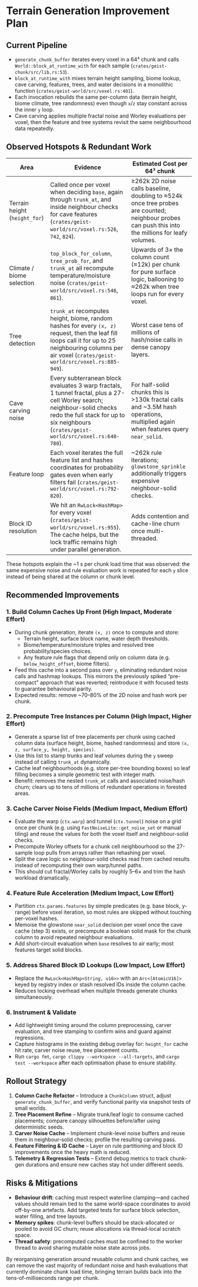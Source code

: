 # Terrain Generation Improvement Plan

## Current Pipeline
- `generate_chunk_buffer` iterates every voxel in a 64³ chunk and calls `World::block_at_runtime_with` for each sample (`crates/geist-chunk/src/lib.rs:53`).
- `block_at_runtime_with` mixes terrain height sampling, biome lookup, cave carving, features, trees, and water decisions in a monolithic function (`crates/geist-world/src/voxel.rs:401`).
- Each invocation rebuilds the same per-column data (terrain height, biome climate, tree randomness) even though `x`/`z` stay constant across the inner `y` loop.
- Cave carving applies multiple fractal noise and Worley evaluations per voxel, then the feature and tree systems revisit the same neighbourhood data repeatedly.

## Observed Hotspots & Redundant Work
| Area | Evidence | Estimated Cost per 64³ chunk |
| ---- | -------- | ----------------------------- |
| Terrain height (`height_for`) | Called once per voxel when deciding `base`, again through `trunk_at`, and inside neighbour checks for cave features (`crates/geist-world/src/voxel.rs:526`, `742`, `824`). | ≥262k 2D noise calls baseline, doubling to ≈524k once tree probes are counted; neighbour probes can push this into the millions for leafy volumes. |
| Climate / biome selection | `top_block_for_column`, `tree_prob_for`, and `trunk_at` all recompute temperature/moisture noise (`crates/geist-world/src/voxel.rs:546`, `861`). | Upwards of 3× the column count (≈12k) per chunk for pure surface logic, ballooning to ≈262k when tree loops run for every voxel. |
| Tree detection | `trunk_at` recomputes height, biome, random hashes for every `(x, z)` request, then the leaf fill loops call it for up to 25 neighbouring columns per air voxel (`crates/geist-world/src/voxel.rs:885-949`). | Worst case tens of millions of hash/noise calls in dense canopy layers. |
| Cave carving noise | Every subterranean block evaluates 3 warp fractals, 1 tunnel fractal, plus a 27-cell Worley search; neighbour-solid checks redo the full stack for up to six neighbours (`crates/geist-world/src/voxel.rs:640-780`). | For half-solid chunks this is >130k fractal calls and ~3.5M hash operations, multiplied again when features query `near_solid`. |
| Feature loop | Each voxel iterates the full feature list and hashes coordinates for probability gates even when early filters fail (`crates/geist-world/src/voxel.rs:792-820`). | ~262k rule iterations; `glowstone_sprinkle` additionally triggers expensive neighbour-solid checks. |
| Block ID resolution | We hit an `RwLock<HashMap>` for every voxel (`crates/geist-world/src/voxel.rs:955`). The cache helps, but the lock traffic remains high under parallel generation. | Adds contention and cache-line churn once multi-threaded. |

These hotspots explain the ~1 s per chunk load time that was observed: the same expensive noise and rule evaluation work is repeated for each `y` slice instead of being shared at the column or chunk level.

## Recommended Improvements

### 1. Build Column Caches Up Front (High Impact, Moderate Effort)
- During chunk generation, iterate `(x, z)` once to compute and store:
  - Terrain height, surface block name, water depth thresholds.
  - Biome/temperature/moisture triples and resolved tree probability/species choices.
  - Any feature rule flags that depend only on column data (e.g. `below_height_offset`, biome filters).
- Feed this cache into a second pass over `y`, eliminating redundant noise calls and hashmap lookups. This mirrors the previously spiked “pre-compact” approach that was reverted; reintroduce it with focused tests to guarantee behavioural parity.
- Expected results: remove ~70–80% of the 2D noise and hash work per chunk.

### 2. Precompute Tree Instances per Column (High Impact, Higher Effort)
- Generate a sparse list of tree placements per chunk using cached column data (surface height, biome, hashed randomness) and store `(x, z, surface_y, height, species)`.
- Use this list to stamp trunks and leaf volumes during the `y` sweep instead of calling `trunk_at` dynamically.
- Cache leaf neighbourhoods (e.g. store per-tree bounding boxes) so leaf filling becomes a simple geometric test with integer math.
- Benefit: removes the nested `trunk_at` calls and associated noise/hash churn; clears up to tens of millions of redundant operations in forested areas.

### 3. Cache Carver Noise Fields (Medium Impact, Medium Effort)
- Evaluate the warp (`ctx.warp`) and tunnel (`ctx.tunnel`) noise on a grid once per chunk (e.g. using `FastNoiseLite::get_noise_set` or manual tiling) and reuse the values for both the voxel itself and neighbour-solid checks.
- Precompute Worley offsets for a chunk cell neighbourhood so the 27-sample loop pulls from arrays rather than rehashing per voxel.
- Split the cave logic so neighbour-solid checks read from cached results instead of recomputing their own warp/tunnel paths.
- This should cut fractal/Worley calls by roughly 5–6× and trim the hash workload dramatically.

### 4. Feature Rule Acceleration (Medium Impact, Low Effort)
- Partition `ctx.params.features` by simple predicates (e.g. base block, y-range) before voxel iteration, so most rules are skipped without touching per-voxel hashes.
- Memoise the glowstone `near_solid` decision per voxel once the cave cache (step 3) exists, or precompute a boolean solid mask for the chunk column to avoid repeated neighbour evaluations.
- Add short-circuit evaluation when `base` resolves to air early; most features target solid blocks.

### 5. Address Shared Block ID Lookups (Low Impact, Low Effort)
- Replace the `RwLock<HashMap<String, u16>>` with an `Arc<[AtomicU16]>` keyed by registry index or stash resolved IDs inside the column cache.
- Reduces locking overhead when multiple threads generate chunks simultaneously.

### 6. Instrument & Validate
- Add lightweight timing around the column preprocessing, carver evaluation, and tree stamping to confirm wins and guard against regressions.
- Capture histograms in the existing debug overlay for: `height_for` cache hit rate, carver noise reuse, tree placement counts.
- Run `cargo fmt`, `cargo clippy --workspace --all-targets`, and `cargo test --workspace` after each optimisation phase to ensure stability.

## Rollout Strategy
1. **Column Cache Refactor** – Introduce a `ChunkColumn` struct, adjust `generate_chunk_buffer`, and verify functional parity via snapshot tests of small worlds.
2. **Tree Placement Refine** – Migrate trunk/leaf logic to consume cached placements; compare canopy silhouettes before/after using deterministic seeds.
3. **Carver Noise Cache** – Implement chunk-level noise buffers and reuse them in neighbour-solid checks; profile the resulting carving pass.
4. **Feature Filtering & ID Cache** – Layer on rule partitioning and block ID improvements once the heavy math is reduced.
5. **Telemetry & Regression Tests** – Extend debug metrics to track chunk-gen durations and ensure new caches stay hot under different seeds.

## Risks & Mitigations
- **Behaviour drift**: caching must respect waterline clamping—and cached values should remain tied to the same world-space coordinates to avoid off-by-one artefacts. Add targeted tests for surface block selection, water filling, and tree layouts.
- **Memory spikes**: chunk-level buffers should be stack-allocated or pooled to avoid GC churn; reuse allocations via thread-local scratch space.
- **Thread safety**: precomputed caches must be confined to the worker thread to avoid sharing mutable noise state across jobs.

By reorganising generation around reusable column and chunk caches, we can remove the vast majority of redundant noise and hash evaluations that currently dominate chunk load time, bringing terrain builds back into the tens-of-milliseconds range per chunk.
